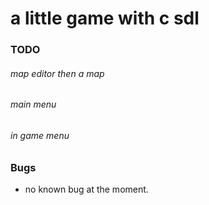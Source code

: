 # a little game with c sdl
### TODO
###### map editor then a map
###### main menu
###### in game menu



### Bugs
- no known bug at the moment.
